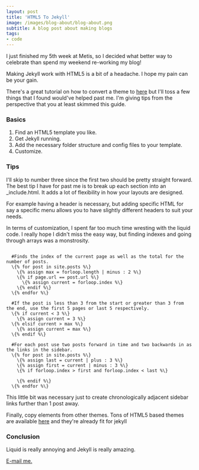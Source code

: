 ```yaml
---
layout: post
title: 'HTML5 To Jekyll'
image: /images/blog-about/blog-about.png
subtitle: A blog post about making blogs
tags:
- code
---
```

I just finished my 5th week at Metis, so I decided what better way to celebrate than spend my weekend re-working my blog!

Making Jekyll work with HTML5 is a bit of a headache.  I hope my pain can be your gain.

There's a great tutorial on how to convert a theme to [here](http://jekyll.tips/guide/setup/) but I'll toss a few things that I found would've helped past me.  I'm giving tips from the perspective that you at least skimmed this guide.

### Basics
1. Find an HTML5 template you like.
2. Get Jekyll running.
3. Add the necessary folder structure and config files to your template.
4. Customize.

### Tips
I'll skip to number three since the first two should be pretty straight forward.  The best tip I have for past me is to break up each section into an \_include.html.  It adds a lot of flexibility in how your layouts are designed.  

For example having a header is necessary, but adding specific HTML for say a specific menu allows you to have slightly different headers to suit your needs.

In terms of customization, I spent far too much time wresting with the liquid code.  I really hope I didn't miss the easy way, but finding indexes and going through arrays was a monstrosity.  
<pre><code>
  #Finds the index of the current page as well as the total for the number of posts.
  \{% for post in site.posts %\}
    \{% assign max = forloop.length | minus : 2 %\}
    \{% if page.url == post.url %\}
      \{% assign current = forloop.index %\}
    \{% endif %\}
  \{% endfor %\}

  #If the post is less than 3 from the start or greater than 3 from the end, use the first 5 pages or last 5 respectively.
  \{% if current < 3 %\}
    \{% assign current = 3 %\}
  \{% elsif current > max %\}
    \{% assign current = max %\}
  \{% endif %\}

  #For each post use two posts forward in time and two backwards in as the links in the sidebar.
  \{% for post in site.posts %\}
    \{% assign last = current | plus : 3 %\}
    \{% assign first = current | minus : 3 %\}
    \{% if forloop.index > first and forloop.index < last %\}
      <!-- Show Post -->
    \{% endif %\}
  \{% endfor %\}
</code></pre>
This little bit was necessary just to create chronologically adjacent sidebar links further than 1 post away.

Finally, copy elements from other themes.  Tons of HTML5 based themes are available [here](http://jekyll.tips/templates/) and they're already fit for jekyll

### Conclusion
Liquid is really annoying and Jekyll is really amazing.


[E-mail me.](mailto:Michael@mdlai.com)
